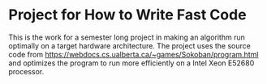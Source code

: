 # Project for How to Write Fast Code
This is the work for a semester long project in making an algorithm run optimally on a target
hardware architecture. The project uses the source code from
https://webdocs.cs.ualberta.ca/~games/Sokoban/program.html and optimizes the program to run more efficiently on a Intel Xeon E52680 processor.
